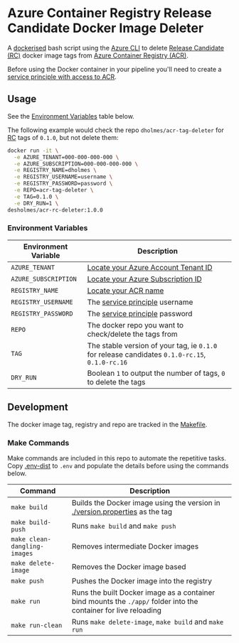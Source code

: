# Azure Container Registry Release Candidate Docker Image Deleter

A [dockerised](https://hub.docker.com/r/desholmes/acr-rc-deleter) bash script using the [Azure CLI](https://docs.microsoft.com/en-us/cli/azure/) to delete [Release Candidate (RC)](https://semver.org/spec/v2.0.0-rc.1.html) docker image tags from [Azure Container Registry (ACR)](https://docs.microsoft.com/en-us/azure/container-registry/).

Before using the Docker container in your pipeline you'll need to create a [service principle with access to ACR](https://docs.microsoft.com/en-us/azure/container-registry/container-registry-auth-service-principal).

## Usage

See the [Environment Variables](#environment-variables) table below.

The following example would check the repo `dholmes/acr-tag-deleter` for [RC](https://semver.org/spec/v2.0.0-rc.1.html) tags of `0.1.0`, but not delete them:

```bash
docker run -it \
  -e AZURE_TENANT=000-000-000-000 \
  -e AZURE_SUBSCRIPTION=000-000-000-000 \
  -e REGISTRY_NAME=dholmes \
  -e REGISTRY_USERNAME=username \
  -e REGISTRY_PASSWORD=password \
  -e REPO=acr-tag-deleter \
  -e TAG=0.1.0 \
  -e DRY_RUN=1 \
desholmes/acr-rc-deleter:1.0.0
```

### Environment Variables

| Environment Variable | Description |
|---|---|
|`AZURE_TENANT`|[Locate your Azure Account Tenant ID](https://microsoft.github.io/AzureTipsAndTricks/blog/tip153.html)|
|`AZURE_SUBSCRIPTION`|[Locate your Azure Subscription ID](https://docs.bitnami.com/azure/faq/administration/find-subscription-id/)|
|`REGISTRY_NAME`|[Locate your ACR name](https://docs.microsoft.com/en-us/azure/container-registry/container-registry-get-started-portal)|
|`REGISTRY_USERNAME`|The [service principle](https://azure.microsoft.com/en-gb/resources/cloud-computing-dictionary/what-is-a-cloud-provider/) username|
|`REGISTRY_PASSWORD`|The [service principle](https://azure.microsoft.com/en-gb/resources/cloud-computing-dictionary/what-is-a-cloud-provider/) password|
|`REPO`|The docker repo you want to check/delete the tags from|
|`TAG`|The stable version of your tag, ie `0.1.0` for release candidates `0.1.0-rc.15`, `0.1.0-rc.16`|
|`DRY_RUN`|Boolean `1` to output the number of tags, `0` to delete the tags|

## Development

The docker image tag, registry and repo are tracked in the [Makefile](./Makefile).

### Make Commands

Make commands are included in this repo to automate the repetitive tasks. Copy [.env-dist](./.env-dist) to `.env` and populate the details before using the commands below.

| Command | Description |
|---|---|
|`make build`|Builds the Docker image using the version in [./version.properties](./version.properties) as the tag|
|`make build-push`|Runs `make build` and `make push`|
|`make clean-dangling-images`|Removes intermediate Docker images|
|`make delete-image`| Removes the Docker image based|
|`make push`|Pushes the Docker image into the registry|
|`make run`|Runs the built Docker image as a container bind mounts the `./app/` folder into the container for live reloading|
|`make run-clean`|Runs `make delete-image`, `make build` and `make run`|
